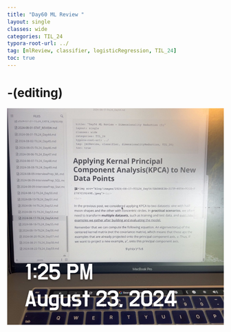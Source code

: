 ```yaml
---
title: "Day60 ML Review "
layout: single
classes: wide
categories: TIL_24
typora-root-url: ../
tag: [mlReview, classifier, logisticRegression, TIL_24]
toc: true 
---
```


# -(editing)

![83B605C7-5ACE-47E4-9545-F7A09E7CBF4B_1_105_c](/images/2024-08-23-TIL24_Day60/83B605C7-5ACE-47E4-9545-F7A09E7CBF4B_1_105_c.jpeg)

<br><br>

